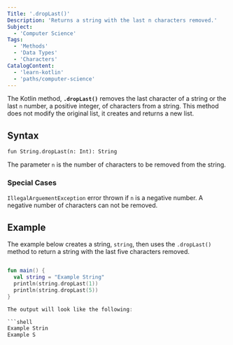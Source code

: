 ```yaml
---
Title: '.dropLast()'
Description: 'Returns a string with the last n characters removed.'
Subject:
  - 'Computer Science'
Tags:
  - 'Methods'
  - 'Data Types'
  - 'Characters'
CatalogContent:
  - 'learn-kotlin'
  - 'paths/computer-science'
---
```


The Kotlin method, **`.dropLast()`** removes the last character of a string or the last `n` number, a positive integer, of characters from a string. This method does not modify the original list, it creates and returns a new list.

## Syntax

```pseudo
fun String.dropLast(n: Int): String
```

The parameter `n` is the number of characters to be removed from the string.

### Special Cases

`IllegalArguementException` error thrown if `n` is a negative number. A negative number of characters can not be removed.

## Example

The example below creates a string, `string`, then uses the `.dropLast()` method to return a string with the last five characters removed.

```kotlin

fun main() {
  val string = "Example String"
  println(string.dropLast(1))
  println(string.dropLast(5))
}

The output will look like the following:

```shell
Example Strin
Example S
```
